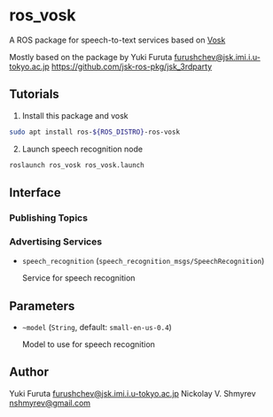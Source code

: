 ros_vosk
======================

A ROS package for speech-to-text services based on [Vosk](https://gtihub.com/alphacep/vosk-api)

Mostly based on the package by Yuki Furuta <furushchev@jsk.imi.i.u-tokyo.ac.jp> 
https://github.com/jsk-ros-pkg/jsk_3rdparty

## Tutorials

1. Install this package and vosk

  ```bash
  sudo apt install ros-${ROS_DISTRO}-ros-vosk
  ```
  
2. Launch speech recognition node

  ```bash
  roslaunch ros_vosk ros_vosk.launch
  ```
  
## Interface

### Publishing Topics

### Advertising Services

* `speech_recognition` (`speech_recognition_msgs/SpeechRecognition`)

  Service for speech recognition

## Parameters

* `~model` (`String`, default: `small-en-us-0.4`)

  Model to use for speech recognition
    
## Author

Yuki Furuta <furushchev@jsk.imi.i.u-tokyo.ac.jp>
Nickolay V. Shmyrev <nshmyrev@gmail.com>
